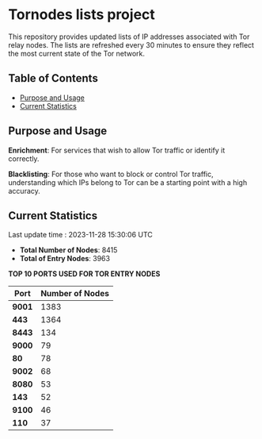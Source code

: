 # Tornodes lists project

This repository provides updated lists of IP addresses associated with Tor relay nodes. The lists are refreshed every 30 minutes to ensure they reflect the most current state of the Tor network.

## Table of Contents

- [Purpose and Usage](#purpose-and-usage)
- [Current Statistics](#current-statistics)


## Purpose and Usage

**Enrichment**: For services that wish to allow Tor traffic or identify it correctly.

**Blacklisting**: For those who want to block or control Tor traffic, understanding which IPs belong to Tor can be a starting point with a high accuracy.

## Current Statistics

Last update time : 2023-11-28 15:30:06 UTC

- **Total Number of Nodes**: 8415
- **Total of Entry Nodes**: 3963

**TOP 10 PORTS USED FOR TOR ENTRY NODES**

| **Port** | **Number of Nodes** |
|------|-----------------|
| **9001**   | 1383  |
| **443**   | 1364  |
| **8443**   | 134  |
| **9000**   | 79  |
| **80**   | 78  |
| **9002**   | 68  |
| **8080**   | 53  |
| **143**   | 52  |
| **9100**   | 46  |
| **110**   | 37  |


